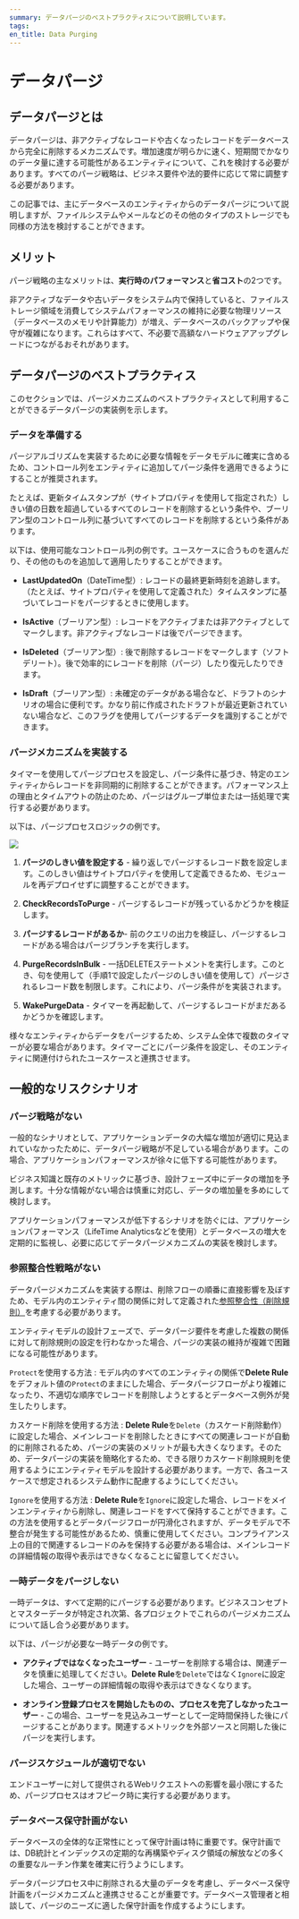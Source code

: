 ```yaml
---
summary: データパージのベストプラクティスについて説明しています。
tags: 
en_title: Data Purging
---
```


# データパージ

## データパージとは

データパージは、非アクティブなレコードや古くなったレコードをデータベースから完全に削除するメカニズムです。増加速度が明らかに速く、短期間でかなりのデータ量に達する可能性があるエンティティについて、これを検討する必要があります。すべてのパージ戦略は、ビジネス要件や法的要件に応じて常に調整する必要があります。

この記事では、主にデータベースのエンティティからのデータパージについて説明しますが、ファイルシステムやメールなどのその他のタイプのストレージでも同様の方法を検討することができます。

## メリット

パージ戦略の主なメリットは、**実行時のパフォーマンス**と**省コスト**の2つです。

非アクティブなデータや古いデータをシステム内で保持していると、ファイルストレージ領域を消費してシステムパフォーマンスの維持に必要な物理リソース（データベースのメモリや計算能力）が増え、データベースのバックアップや保守が複雑になります。これらはすべて、不必要で高額なハードウェアアップグレードにつながるおそれがあります。

## データパージのベストプラクティス

このセクションでは、パージメカニズムのベストプラクティスとして利用することができるデータパージの実装例を示します。

### データを準備する

パージアルゴリズムを実装するために必要な情報をデータモデルに確実に含めるため、コントロール列をエンティティに追加してパージ条件を適用できるようにすることが推奨されます。

たとえば、更新タイムスタンプが（サイトプロパティを使用して指定された）しきい値の日数を超過しているすべてのレコードを削除するという条件や、ブーリアン型のコントロール列に基づいてすべてのレコードを削除するという条件があります。

以下は、使用可能なコントロール列の例です。ユースケースに合うものを選んだり、その他のものを追加して適用したりすることができます。

* **LastUpdatedOn**（DateTime型）:  レコードの最終更新時刻を追跡します。（たとえば、サイトプロパティを使用して定義された）タイムスタンプに基づいてレコードをパージするときに使用します。
 
* **IsActive**（ブーリアン型）: レコードをアクティブまたは非アクティブとしてマークします。非アクティブなレコードは後でパージできます。

* **IsDeleted**（ブーリアン型）:  後で削除するレコードをマークします（ソフトデリート）。後で効率的にレコードを削除（パージ）したり復元したりできます。

* **IsDraft**（ブーリアン型）: 未確定のデータがある場合など、ドラフトのシナリオの場合に便利です。かなり前に作成されたドラフトが最近更新されていない場合など、このフラグを使用してパージするデータを識別することができます。

### パージメカニズムを実装する

タイマーを使用してパージプロセスを設定し、パージ条件に基づき、特定のエンティティからレコードを非同期的に削除することができます。パフォーマンス上の理由とタイムアウトの防止のため、パージはグループ単位または一括処理で実行する必要があります。

以下は、パージプロセスロジックの例です。

![](images/purge-1.png?width=300)

1.  **パージのしきい値を設定する** - 繰り返しでパージするレコード数を設定します。このしきい値はサイトプロパティを使用して定義できるため、モジュールを再デプロイせずに調整することができます。

2.  **CheckRecordsToPurge** - パージするレコードが残っているかどうかを検証します。

3.  **パージするレコードがあるか**- 前のクエリの出力を検証し、パージするレコードがある場合はパージブランチを実行します。

4.  **PurgeRecordsInBulk** - 一括DELETEステートメントを実行します。このとき、句を使用して（手順1で設定したパージのしきい値を使用して）パージされるレコード数を制限します。これにより、パージ条件がを実装されます。

5.  **WakePurgeData** - タイマーを再起動して、パージするレコードがまだあるかどうかを確認します。

様々なエンティティからデータをパージするため、システム全体で複数のタイマーが必要な場合があります。タイマーごとにパージ条件を設定し、そのエンティティに関連付けられたユースケースと連携させます。

## 一般的なリスクシナリオ

### パージ戦略がない

一般的なシナリオとして、アプリケーションデータの大幅な増加が適切に見込まれていなかったために、データパージ戦略が不足している場合があります。この場合、アプリケーションパフォーマンスが徐々に低下する可能性があります。

ビジネス知識と既存のメトリックに基づき、設計フェーズ中にデータの増加を予測します。十分な情報がない場合は慎重に対応し、データの増加量を多めにして検討します。

アプリケーションパフォーマンスが低下するシナリオを防ぐには、アプリケーションパフォーマンス（LifeTime Analyticsなどを使用）とデータベースの増大を定期的に監視し、必要に応じてデータパージメカニズムの実装を検討します。

### 参照整合性戦略がない

データパージメカニズムを実装する際は、削除フローの順番に直接影響を及ぼすため、モデル内のエンティティ間の関係に対して定義された[参照整合性（削除規則）](https://success.outsystems.com/Documentation/11/Developing_an_Application/Use_Data/Data_Modeling/Entity_Relationships/Delete_Rules)を考慮する必要があります。

エンティティモデルの設計フェーズで、データパージ要件を考慮した複数の関係に対して削除規則の設定を行わなかった場合、パージの実装の維持が複雑で困難になる可能性があります。

`Protect`を使用する方法
:   モデル内のすべてのエンティティの関係で**Delete Rule**をデフォルト値の`Protect`のままにした場合、データパージフローがより複雑になったり、不適切な順序でレコードを削除しようとするとデータベース例外が発生したりします。

カスケード削除を使用する方法
:   **Delete Rule**を`Delete`（カスケード削除動作）に設定した場合、メインレコードを削除したときにすべての関連レコードが自動的に削除されるため、パージの実装のメリットが最も大きくなります。そのため、データパージの実装を簡略化するため、できる限りカスケード削除規則を使用するようにエンティティモデルを設計する必要があります。一方で、各ユースケースで想定されるシステム動作に配慮するようにしてください。

`Ignore`を使用する方法
:   **Delete Rule**を`Ignore`に設定した場合、レコードをメインエンティティから削除し、関連レコードをすべて保持することができます。この方法を使用するとデータパージフローが円滑化されますが、データモデルで不整合が発生する可能性があるため、慎重に使用してください。コンプライアンス上の目的で関連するレコードのみを保持する必要がある場合は、メインレコードの詳細情報の取得や表示はできなくなることに留意してください。

### 一時データをパージしない

一時データは、すべて定期的にパージする必要があります。ビジネスコンセプトとマスターデータが特定され次第、各プロジェクトでこれらのパージメカニズムについて話し合う必要があります。

以下は、パージが必要な一時データの例です。

* **アクティブではなくなったユーザー** - ユーザーを削除する場合は、関連データを慎重に処理してください。**Delete Rule**を`Delete`ではなく`Ignore`に設定した場合、ユーザーの詳細情報の取得や表示はできなくなります。

* **オンライン登録プロセスを開始したものの、プロセスを完了しなかったユーザー** - この場合、ユーザーを見込みユーザーとして一定時間保持した後にパージすることがあります。関連するメトリックを外部ソースと同期した後にパージを実行します。

### パージスケジュールが適切でない

エンドユーザーに対して提供されるWebリクエストへの影響を最小限にするため、パージプロセスはオフピーク時に実行する必要があります。

### データベース保守計画がない

データベースの全体的な正常性にとって保守計画は特に重要です。保守計画では、DB統計とインデックスの定期的な再構築やディスク領域の解放などの多くの重要なルーチン作業を確実に行うようにします。

データパージプロセス中に削除される大量のデータを考慮し、データベース保守計画をパージメカニズムと連携させることが重要です。データベース管理者と相談して、パージのニーズに適した保守計画を作成するようにします。

